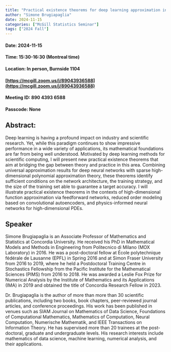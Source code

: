 ```yaml
---
title: "Practical existence theorems for deep learning approximation in high dimensions"
author: "Simone Brugiapaglia"
date: 2024-11-15
categories: ["McGill Statistics Seminar"]
tags: ["2024 Fall"]
---
```


#### Date: 2024-11-15
#### Time: 15:30-16:30 (Montreal time)
#### Location: In person, Burnside 1104
#### [https://mcgill.zoom.us/j/89043936588](https://mcgill.zoom.us/j/89043936588)
#### Meeting ID: 890 4393 6588
#### Passcode: None



## Abstract:

Deep learning is having a profound impact on industry and scientific research. Yet, while this paradigm continues to show impressive performance in a wide variety of applications, its mathematical foundations are far from being well understood. Motivated by deep learning methods for scientific computing, I will present new practical existence theorems that aim at bridging the gap between theory and practice in this area. Combining universal approximation results for deep neural networks with sparse high-dimensional polynomial approximation theory, these theorems identify sufficient conditions on the network architecture, the training strategy, and the size of the training set able to guarantee a target accuracy. I will illustrate practical existence theorems in the contexts of high-dimensional function approximation via feedforward networks, reduced order modeling based on convolutional autoencoders, and physics-informed neural networks for high-dimensional PDEs.

## Speaker

Simone Brugiapaglia is an Associate Professor of Mathematics and Statistics at Concordia University. He received his PhD in Mathematical Models and Methods in Engineering from Politecnico di Milano (MOX Laboratory) in 2016. He was a post-doctoral fellow at École polytechnique fédérale de Lausanne (EPFL) in Spring 2016 and at Simon Fraser University from 2016 to 2019, where he held a Postdoctoral Training Centre in Stochastics Fellowship from the Pacific Institute for the Mathematical Sciences (PIMS) from 2016 to 2018. He was awarded a Leslie Fox Prize for Numerical Analysis by the Institute of Mathematics and its Applications (IMA) in 2019 and obtained the title of Concordia Research Fellow in 2023. 

Dr. Brugiapaglia is the author of more than more than 30 scientific publications, including two books, book chapters, peer-reviewed journal articles, and conference proceedings. His work has been published in venues such as SIAM Journal on Mathematics of Data Science, Foundations of Computational Mathematics, Mathematics of Computation, Neural Computation, Numerische Mathematik, and IEEE Transactions on Information Theory. He has supervised more than 20 trainees at the post-doctoral, graduate and undergraduate levels. His research interests include mathematics of data science, machine learning, numerical analysis, and their applications. 